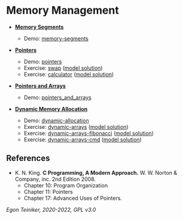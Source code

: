 # Memory Management

* [**Memory Segments**](memory-segments/README.md)
    * Demo: [memory-segments](memory-segments)

* [**Pointers**](pointers/README.md)
    * Demo: [pointers](pointers)
    * Exercise: [swap](swap-exercise) 
        ([model solution](swap))
    * Exercise: [calculator](calculator-exercise)
        ([model solution](calculator))

* [**Pointers and Arrays**](arrays/README.md)
   * Demo: [pointers_and_arrays](arrays)

* [**Dynamic Memory Allocation**](dynamic-memory-allocation/README.md)
   * Demo: [dynamic-allocation](dynamic-memory-allocation) 
   * Exercise: [dynamic-arrays](dynamic-arrays-exercise)
         ([model solution](dynamic-arrays))
   * Exercise: [dynamic-arrays-fibonacci](dynamic-arrays-fibonacci-exercise)
         ([model solution](dynamic-arrays-fibonacci))
   * Exercise: [dynamic-arrays-cmd](dynamic-arrays-cmd-exercise)
         ([model solution](dynamic-arrays-cmd))


## References

* K. N. King. **C Programming, A Modern Approach.** W. W. Norton & Company, inc. 2nd Edition 2008. 
    * Chapter 10: Program Organization
    * Chapter 11: Pointers
    * Chapter 17: Advanced Uses of Pointers.
 
*Egon Teiniker, 2020-2022, GPL v3.0* 
